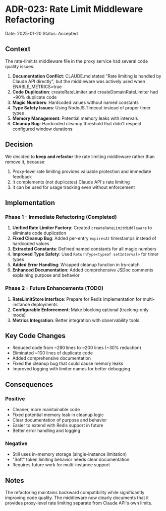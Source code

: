 # ADR-023: Rate Limit Middleware Refactoring

Date: 2025-01-20
Status: Accepted

## Context

The rate-limit.ts middleware file in the proxy service had several code quality issues:

1. **Documentation Conflict**: CLAUDE.md stated "Rate limiting is handled by Claude API directly", but the middleware was actively used when ENABLE_METRICS=true
2. **Code Duplication**: createRateLimiter and createDomainRateLimiter had ~90% duplicate code
3. **Magic Numbers**: Hardcoded values without named constants
4. **Type Safety Issues**: Using NodeJS.Timeout instead of proper timer types
5. **Memory Management**: Potential memory leaks with intervals
6. **Cleanup Bug**: Hardcoded cleanup threshold that didn't respect configured window durations

## Decision

We decided to **keep and refactor** the rate limiting middleware rather than remove it, because:

1. Proxy-level rate limiting provides valuable protection and immediate feedback
2. It complements (not duplicates) Claude API's rate limiting
3. It can be used for usage tracking even without enforcement

## Implementation

### Phase 1 - Immediate Refactoring (Completed)

1. **Unified Rate Limiter Factory**: Created `createRateLimitMiddleware` to eliminate code duplication
2. **Fixed Cleanup Bug**: Added per-entry `expiresAt` timestamps instead of hardcoded values
3. **Extracted Constants**: Defined named constants for all magic numbers
4. **Improved Type Safety**: Used `ReturnType<typeof setInterval>` for timer types
5. **Added Error Handling**: Wrapped cleanup function in try-catch
6. **Enhanced Documentation**: Added comprehensive JSDoc comments explaining purpose and behavior

### Phase 2 - Future Enhancements (TODO)

1. **RateLimitStore Interface**: Prepare for Redis implementation for multi-instance deployments
2. **Configurable Enforcement**: Make blocking optional (tracking-only mode)
3. **Metrics Integration**: Better integration with observability tools

## Key Code Changes

- Reduced code from ~280 lines to ~200 lines (~30% reduction)
- Eliminated ~100 lines of duplicate code
- Added comprehensive documentation
- Fixed the cleanup bug that could cause memory leaks
- Improved logging with limiter names for better debugging

## Consequences

### Positive

- Cleaner, more maintainable code
- Fixed potential memory leak in cleanup logic
- Clear documentation of purpose and behavior
- Easier to extend with Redis support in future
- Better error handling and logging

### Negative

- Still uses in-memory storage (single-instance limitation)
- "Soft" token limiting behavior needs clear documentation
- Requires future work for multi-instance support

## Notes

The refactoring maintains backward compatibility while significantly improving code quality. The middleware now clearly documents that it provides proxy-level rate limiting separate from Claude API's own limits.